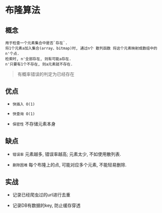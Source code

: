 # 布隆算法

## 概念

    用于检查一个元素集合中是否`存在`.
    将1个元素a加入集合(array、bitmap)时, 通过n个 散列函数 将这个元素映射成数组中的n'个点.
    检索时, n'全部存在, 则有可能a存在.
    n'只要有1个不存在, 则a元素就不存在.

> 有概率错误的判定为已经存在

## 优点

- `快插入 O(1)`

- `快查询 O(1)`

- `保密性` 不存储元素本身

## 缺点

- `错误率` 元素越多, 错误率越高; 元素太少, 不如使用散列表.

- `删除困难` 每个布隆上的点, 可能对应多个元素, 不能轻易删除.

## 实战

- 记录已经爬虫过的url进行去重

- 记录DB有数据的key, 防止缓存穿透
